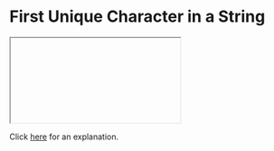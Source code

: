 # First Unique Character in a String 

<iframe></iframe>

Click [here](Explanation.md) for an explanation.

